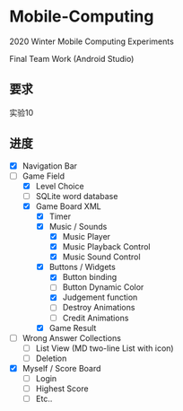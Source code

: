 # Mobile-Computing

2020 Winter Mobile Computing Experiments

Final Team Work (Android Studio)

## 要求

实验10

## 进度

- [x] Navigation Bar
- [ ] Game Field
  - [x] Level Choice
  - [ ] SQLite word database
  - [x] Game Board XML
    - [x] Timer
    - [x] Music / Sounds
      - [x] Music Player
      - [x] Music Playback Control
      - [x] Music Sound Control
    - [x] Buttons / Widgets
      - [x] Button binding 
      - [ ] Button Dynamic Color
      - [x] Judgement function
      - [ ] Destroy Animations
      - [ ] Credit Animations
    - [x] Game Result
- [ ] Wrong Answer Collections
  - [ ] List View (MD two-line List with icon)
  - [ ] Deletion
- [x] Myself / Score Board
  - [ ] Login
  - [ ] Highest Score
  - [ ] Etc..